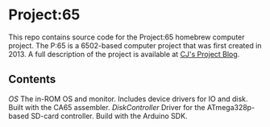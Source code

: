 # Project:65

This repo contains source code for the Project:65 homebrew computer project. The P:65 is a 6502-based computer project that was first created in 2013. A full description of the project is available at [CJ's Project Blog].

## Contents

*OS* The in-ROM OS and monitor. Includes device drivers for IO and disk. Built with the CA65 assembler.
*DiskController* Driver for the ATmega328p-based SD-card controller. Build with the Arduino SDK.

[//]: # 

   [CJ's Project Blog]: <https://coronax.wordpress.com/projects/project65/>
   [CA65]: <https://github.com/cc65/cc65>
   
